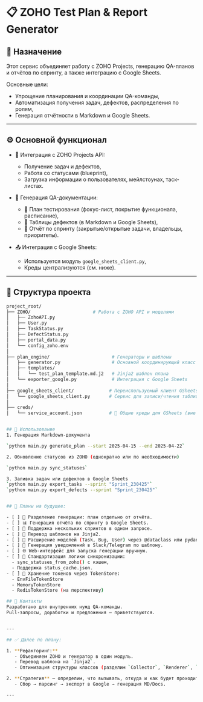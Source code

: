 # 📋 ZOHO Test Plan & Report Generator

## 📌 Назначение

Этот сервис объединяет работу с ZOHO Projects, генерацию QA-планов и отчётов по спринту, а также интеграцию с Google Sheets.

Основные цели:
- Упрощение планирования и координации QA-команды,
- Автоматизация получения задач, дефектов, распределения по ролям,
- Генерация отчётности в Markdown и Google Sheets.

---

## ⚙️ Основной функционал

- 🔗 Интеграция с ZOHO Projects API:
  - Получение задач и дефектов,
  - Работа со статусами (blueprint),
  - Загрузка информации о пользователях, мейлстоунах, таск-листах.

- 🧠 Генерация QA-документации:
  - 📌 План тестирования (фокус-лист, покрытие функционала, расписание),
  - 🐞 Таблицы дефектов (в Markdown и Google Sheets),
  - 🧾 Отчёт по спринту (закрытые/открытые задачи, владельцы, приоритеты).

- 📤 Интеграция с Google Sheets:
  - Используется модуль `google_sheets_client.py`,
  - Креды централизуются (см. ниже).

---

## 📁 Структура проекта

```bash
project_root/
├── ZOHO/                       # Работа с ZOHO API и моделями
│   ├── ZohoAPI.py
│   ├── User.py
│   ├── TaskStatus.py
│   ├── DefectStatus.py
│   ├── portal_data.py
│   └── config_zoho.env
│
├── plan_engine/                       # Генераторы и шаблоны
│   ├── generator.py                   # Основной координирующий класс
│   ├── templates/
│   │   └── test_plan_template.md.j2   # Jinja2 шаблон плана
│   └── exporter_google.py             # Интеграция с Google Sheets
│
├── google_sheets_client/             # Переиспользуемый клиент GSheets
│   └── google_sheets_client.py       # Сервис для записи/чтения таблиц
│
├── creds/
│   └── service_account.json          # 🔐 Общие креды для GSheets (вне git!)


## 🚀 Использование
1. Генерация Markdown-документа

`python main.py generate_plan --start 2025-04-15 --end 2025-04-22`

2. Обновление статусов из ZOHO (однократно или по необходимости)

`python main.py sync_statuses`

3. Заливка задач или дефектов в Google Sheets
`python main.py export_tasks --sprint "Sprint_230425"`
`python main.py export_defects --sprint "Sprint_230425"`


## 🔮 Планы на будущее:

- [ ] 🔁 Разделение генерации: план отдельно от отчёта.
- [ ] 📊 Генерация отчёта по спринту в Google Sheets.
- [ ] 📅 Поддержка нескольких спринтов в одном запросе.
- [ ] 📄 Перевод шаблонов на Jinja2.
- [ ] 🧠 Расширение моделей (Task, Bug, User) через @dataclass или pydantic.
- [ ] 💬 Генерация уведомлений в Slack/Telegram по шаблону.
- [ ] 🌐 Web-интерфейс для запуска генерации вручную.
- [ ] 🧠 Стандартизация логики синхронизации:
  - sync_statuses_from_zoho() с кэшем,
  - Поддержка status_cache.json.
- [ ] 🔐 Хранение токенов через TokenStore:
  - EnvFileTokenStore
  - MemoryTokenStore
  - RedisTokenStore (на перспективу)

## 📎 Контакты
Разработано для внутренних нужд QA-команды.
Pull-запросы, доработки и предложения — приветствуются.


---

## ✅ Далее по плану:

1. **Рефакторинг:**
   - Объединяем ZOHO и генератор в один модуль.
   - Перевод шаблона на `Jinja2`.
   - Оптимизация структуры классов (разделим `Collector`, `Renderer`, `Exporter`).

2. **Стратегия** — определим, что вызывать, откуда и как будет проходить полный цикл:
   - Сбор → парсинг → экспорт в Google → генерация MD/Docs.

---


